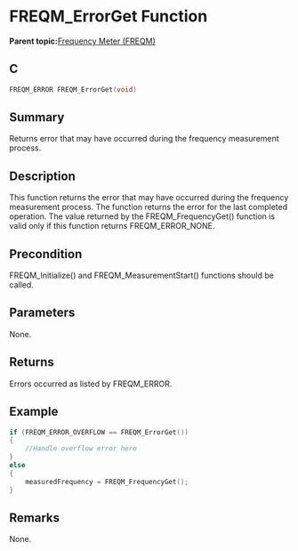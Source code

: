 # FREQM\_ErrorGet Function

**Parent topic:**[Frequency Meter \(FREQM\)](GUID-53DC3148-AECB-4E2B-B44D-152A975A542B.md)

## C

```c
FREQM_ERROR FREQM_ErrorGet(void)
```

## Summary

Returns error that may have occurred during the frequency measurement process.

## Description

This function returns the error that may have occurred during the frequency measurement process. The function returns the error for the last completed operation. The value returned by the FREQM\_FrequencyGet\(\) function is valid only if this function returns FREQM\_ERROR\_NONE.

## Precondition

FREQM\_Initialize\(\) and FREQM\_MeasurementStart\(\) functions should be called.

## Parameters

None.

## Returns

Errors occurred as listed by FREQM\_ERROR.

## Example

```c
if (FREQM_ERROR_OVERFLOW == FREQM_ErrorGet())
{
    //Handle overflow error here
}
else
{
    measuredFrequency = FREQM_FrequencyGet();
}
```

## Remarks

None.

